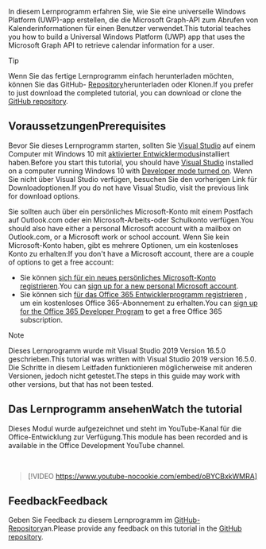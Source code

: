 <!-- markdownlint-disable MD002 MD041 -->

<span data-ttu-id="9d63d-101">In diesem Lernprogramm erfahren Sie, wie Sie eine universelle Windows Platform (UWP)-app erstellen, die die Microsoft Graph-API zum Abrufen von Kalenderinformationen für einen Benutzer verwendet.</span><span class="sxs-lookup"><span data-stu-id="9d63d-101">This tutorial teaches you how to build a Universal Windows Platform (UWP) app that uses the Microsoft Graph API to retrieve calendar information for a user.</span></span>

> [!TIP]
> <span data-ttu-id="9d63d-102">Wenn Sie das fertige Lernprogramm einfach herunterladen möchten, können Sie das GitHub- [Repository](https://github.com/microsoftgraph/msgraph-training-uwp)herunterladen oder Klonen.</span><span class="sxs-lookup"><span data-stu-id="9d63d-102">If you prefer to just download the completed tutorial, you can download or clone the [GitHub repository](https://github.com/microsoftgraph/msgraph-training-uwp).</span></span>

## <a name="prerequisites"></a><span data-ttu-id="9d63d-103">Voraussetzungen</span><span class="sxs-lookup"><span data-stu-id="9d63d-103">Prerequisites</span></span>

<span data-ttu-id="9d63d-104">Bevor Sie dieses Lernprogramm starten, sollten Sie [Visual Studio](https://visualstudio.microsoft.com/vs/) auf einem Computer mit Windows 10 mit [aktivierter Entwicklermodus](https://docs.microsoft.com/windows/uwp/get-started/enable-your-device-for-development)installiert haben.</span><span class="sxs-lookup"><span data-stu-id="9d63d-104">Before you start this tutorial, you should have [Visual Studio](https://visualstudio.microsoft.com/vs/) installed on a computer running Windows 10 with [Developer mode turned on](https://docs.microsoft.com/windows/uwp/get-started/enable-your-device-for-development).</span></span> <span data-ttu-id="9d63d-105">Wenn Sie nicht über Visual Studio verfügen, besuchen Sie den vorherigen Link für Downloadoptionen.</span><span class="sxs-lookup"><span data-stu-id="9d63d-105">If you do not have Visual Studio, visit the previous link for download options.</span></span>

<span data-ttu-id="9d63d-106">Sie sollten auch über ein persönliches Microsoft-Konto mit einem Postfach auf Outlook.com oder ein Microsoft-Arbeits-oder Schulkonto verfügen.</span><span class="sxs-lookup"><span data-stu-id="9d63d-106">You should also have either a personal Microsoft account with a mailbox on Outlook.com, or a Microsoft work or school account.</span></span> <span data-ttu-id="9d63d-107">Wenn Sie kein Microsoft-Konto haben, gibt es mehrere Optionen, um ein kostenloses Konto zu erhalten:</span><span class="sxs-lookup"><span data-stu-id="9d63d-107">If you don't have a Microsoft account, there are a couple of options to get a free account:</span></span>

- <span data-ttu-id="9d63d-108">Sie können [sich für ein neues persönliches Microsoft-Konto registrieren](https://signup.live.com/signup?wa=wsignin1.0&rpsnv=12&ct=1454618383&rver=6.4.6456.0&wp=MBI_SSL_SHARED&wreply=https://mail.live.com/default.aspx&id=64855&cbcxt=mai&bk=1454618383&uiflavor=web&uaid=b213a65b4fdc484382b6622b3ecaa547&mkt=E-US&lc=1033&lic=1).</span><span class="sxs-lookup"><span data-stu-id="9d63d-108">You can [sign up for a new personal Microsoft account](https://signup.live.com/signup?wa=wsignin1.0&rpsnv=12&ct=1454618383&rver=6.4.6456.0&wp=MBI_SSL_SHARED&wreply=https://mail.live.com/default.aspx&id=64855&cbcxt=mai&bk=1454618383&uiflavor=web&uaid=b213a65b4fdc484382b6622b3ecaa547&mkt=E-US&lc=1033&lic=1).</span></span>
- <span data-ttu-id="9d63d-109">Sie können sich [für das Office 365 Entwicklerprogramm registrieren](https://developer.microsoft.com/office/dev-program) , um ein kostenloses Office 365-Abonnement zu erhalten.</span><span class="sxs-lookup"><span data-stu-id="9d63d-109">You can [sign up for the Office 365 Developer Program](https://developer.microsoft.com/office/dev-program) to get a free Office 365 subscription.</span></span>

> [!NOTE]
> <span data-ttu-id="9d63d-110">Dieses Lernprogramm wurde mit Visual Studio 2019 Version 16.5.0 geschrieben.</span><span class="sxs-lookup"><span data-stu-id="9d63d-110">This tutorial was written with Visual Studio 2019 version 16.5.0.</span></span> <span data-ttu-id="9d63d-111">Die Schritte in diesem Leitfaden funktionieren möglicherweise mit anderen Versionen, jedoch nicht getestet.</span><span class="sxs-lookup"><span data-stu-id="9d63d-111">The steps in this guide may work with other versions, but that has not been tested.</span></span>

## <a name="watch-the-tutorial"></a><span data-ttu-id="9d63d-112">Das Lernprogramm ansehen</span><span class="sxs-lookup"><span data-stu-id="9d63d-112">Watch the tutorial</span></span>

<span data-ttu-id="9d63d-113">Dieses Modul wurde aufgezeichnet und steht im YouTube-Kanal für die Office-Entwicklung zur Verfügung.</span><span class="sxs-lookup"><span data-stu-id="9d63d-113">This module has been recorded and is available in the Office Development YouTube channel.</span></span>

<!-- markdownlint-disable MD033 MD034 -->
<br/>

> [!VIDEO https://www.youtube-nocookie.com/embed/oBYCBxkWMRA]
<!-- markdownlint-enable MD033 MD034 -->

## <a name="feedback"></a><span data-ttu-id="9d63d-114">Feedback</span><span class="sxs-lookup"><span data-stu-id="9d63d-114">Feedback</span></span>

<span data-ttu-id="9d63d-115">Geben Sie Feedback zu diesem Lernprogramm im [GitHub-Repository](https://github.com/microsoftgraph/msgraph-training-uwp)an.</span><span class="sxs-lookup"><span data-stu-id="9d63d-115">Please provide any feedback on this tutorial in the [GitHub repository](https://github.com/microsoftgraph/msgraph-training-uwp).</span></span>
